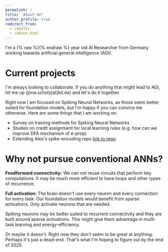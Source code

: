 ```yaml
---
permalink: /
title: "About me"
author_profile: true
redirect_from: 
  - /about/
  - /about.html
---
```


<!-- NOTE age is calculated dynamically with a script tag at the end of this file -->
I'm a {% raw %}<span id="age"></span>{% endraw %} year old AI Researcher from Germany working towards artificial general intelligence (AGI).

Current projects
======
I'm always looking to collaborate. If you do anything that might lead to AGI, hit me up (jona.scholz[at]kit.de) and let's do it together.

Right now I am focused on Spiking Neural Networks, as those seem better suited for foundation models, but I'm happy if you can convice me otherwise. Here are some things that I am working on:

- Survey on training methods for Spiking Neural Networks
- Studies on credit assignment for local learning rules (e.g. how can we improve DFA mechanism of e-prop)
- Extending Alex's spike-encoding repo [link to repo](https://github.com/Alex-Vasilache/Spike-Encoding)

Why not pursue conventional ANNs?
======
**Feedforward connectivity:** We can not reuse circuits that perform key computations. It may be much more efficient to have loops and other types of recurrence.

**Full activation:** The brain doesn't use every neuron and every connection for every task. Our foundation models would benefit from sparse activations. Only activate neurons that are needed.

Spiking neurons may be better suited to recurrent connectivity and they are built around sparse activations. This might give them advantage in multi-task learning and energy-efficiency. 

Or maybe it doesn't. Right now they don't seem to be great at anything. Perhaps it's just a dead-end. That's what I'm hoping to figure out by the end of 2025.

<!-- Spiking Neuron Animation
======
<div style="margin-bottom: 10px;">
  <div style="margin-bottom: 5px;">
    <label for="spikeProbability">Input Spike Probability: </label>
    <input type="range" id="spikeProbability" min="1" max="5" value="3" step="1">
    <span id="probabilityValue">3</span>%
  </div>
  <div style="margin-bottom: 5px;">
    <label for="decayRate">Membrane Decay Rate: </label>
    <input type="range" id="decayRate" min="2" max="6" value="4" step="1">
    <span id="decayValue">0.4</span> per frame
  </div>
</div>
<canvas id="neuronCanvas" width="800" height="400"></canvas> -->

<script>
  document.addEventListener('DOMContentLoaded', function() {
    var birthdate = "{{ site.birthdate }}";
    var birthDate = new Date(birthdate);
    var today = new Date();
    var age = today.getFullYear() - birthDate.getFullYear();
    var m = today.getMonth() - birthDate.getMonth();
    if (m < 0 || (m === 0 && today.getDate() < birthDate.getDate())) {
        age--;
    }
    document.getElementById('age').innerText = ""+age;
  });
</script>

<!-- <script src="{{ '/assets/js/neuron-animation.js' | relative_url }}"></script> -->